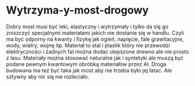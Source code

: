 # Wytrzyma-y-most-drogowy
Dobry most musi być leki, elastyczny i wytrzymały i tylko da się go zniszczyć specjalnymi materiałami jakich nie dostanie się w handlu. Czyli ma być odporny na kwanty i fizykę jak ogień, napięcie, fale grawitacyjne, wody, wiatry, wojnę itp. Materiał to stal i plastik który nie przewodzi elektryczności i żadnych fal można dodać ulepszone drewno ale nie prosto z lasu.
Materiały można stosować naturalne jak i syntetyki ale muszą być podane pewnym kwantowym obróbką materiałów przez AI. Droga budowana ma też być taka jak most aby nie trzeba było jej łatać. Ale sztywny aby nic się nie rozleciało.
